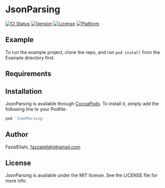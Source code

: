 # JsonParsing

[![CI Status](https://img.shields.io/travis/FazalEllahi/JsonParsing.svg?style=flat)](https://travis-ci.org/FazalEllahi/JsonParsing)
[![Version](https://img.shields.io/cocoapods/v/JsonParsing.svg?style=flat)](https://cocoapods.org/pods/JsonParsing)
[![License](https://img.shields.io/cocoapods/l/JsonParsing.svg?style=flat)](https://cocoapods.org/pods/JsonParsing)
[![Platform](https://img.shields.io/cocoapods/p/JsonParsing.svg?style=flat)](https://cocoapods.org/pods/JsonParsing)

## Example

To run the example project, clone the repo, and run `pod install` from the Example directory first.

## Requirements

## Installation

JsonParsing is available through [CocoaPods](https://cocoapods.org). To install
it, simply add the following line to your Podfile:

```ruby
pod 'JsonParsing'
```

## Author

FazalEllahi, fazzalellahi@gmail.com

## License

JsonParsing is available under the MIT license. See the LICENSE file for more info.
